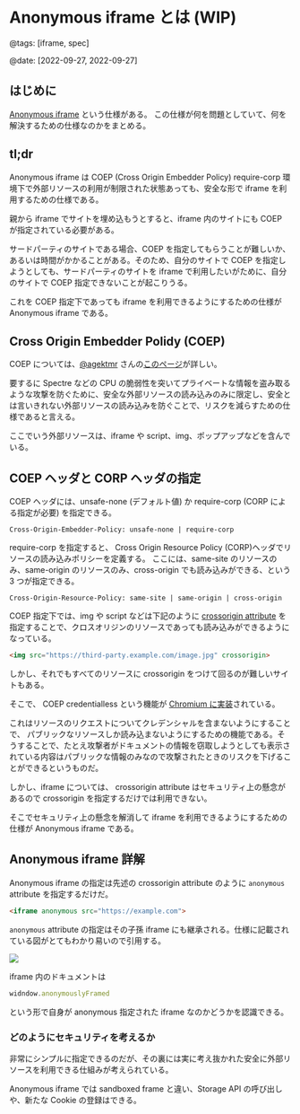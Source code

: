 # Anonymous iframe とは (WIP)

@tags: [iframe, spec]

@date: [2022-09-27, 2022-09-27]

## はじめに

[Anonymous iframe](https://wicg.github.io/anonymous-iframe/) という仕様がある。
この仕様が何を問題としていて、何を解決するための仕様なのかをまとめる。

## tl;dr

Anonymous iframe は COEP (Cross Origin Embedder Policy) require-corp 環境下で外部リソースの利用が制限された状態あっても、安全な形で iframe を利用するための仕様である。

親から iframe でサイトを埋め込もうとすると、iframe 内のサイトにも COEP が指定されている必要がある。

サードパーティのサイトである場合、COEP を指定してもらうことが難しいか、あるいは時間がかかることがある。そのため、自分のサイトで COEP を指定しようとしても、サードパーティのサイトを iframe で利用したいがために、自分のサイトで COEP 指定できないことが起こりうる。

これを COEP 指定下であっても iframe を利用できるようにするための仕様が Anonymous iframe である。

## Cross Origin Embedder Polidy (COEP)

COEP については、[@agektmr](https://web.dev/coop-coep/) さんの[このページ](https://web.dev/coop-coep/)が詳しい。

要するに Spectre などの CPU の脆弱性を突いてプライベートな情報を盗み取るような攻撃を防ぐために、安全な外部リソースの読み込みのみに限定し、安全とは言いきれない外部リソースの読み込みを防ぐことで、リスクを減らすための仕様であると言える。

ここでいう外部リソースは、iframe や script、img、ポップアップなどを含んでいる。

## COEP ヘッダと CORP ヘッダの指定

COEP ヘッダには、unsafe-none (デフォルト値) か require-corp (CORP による指定が必要) を指定できる。

```http
Cross-Origin-Embedder-Policy: unsafe-none | require-corp
```

require-corp を指定すると、 Cross Origin Resource Policy (CORP)ヘッダでリソースの読み込みポリシーを定義する。
ここには、same-site のリソースのみ、same-origin のリソースのみ、cross-origin でも読み込みができる、という 3 つが指定できる。

```http
Cross-Origin-Resource-Policy: same-site | same-origin | cross-origin
```

COEP 指定下では、img や script などは下記のように [crossorigin attribute](https://developer.mozilla.org/en-US/docs/Web/HTML/Attributes/crossorigin) を指定することで、クロスオリジンのリソースであっても読み込みができるようになっている。

```html
<img src="https://third-party.example.com/image.jpg" crossorigin>
```

しかし、それでもすべてのリソースに crossorigin をつけて回るのが難しいサイトもある。

そこで、 COEP credentialless という機能が [Chromium に実装](https://chromestatus.com/feature/4918234241302528)されている。

これはリソースのリクエストについてクレデンシャルを含まないようにすることで、
パブリックなリソースしか読み込まないようにするための機能である。そうすることで、たとえ攻撃者がドキュメントの情報を窃取しようとしても表示されている内容はパブリックな情報のみなので攻撃されたときのリスクを下げることができるというものだ。

しかし、iframe については、 crossorigin attribute はセキュリティ上の懸念があるので crossorigin を指定するだけでは利用できない。

そこでセキュリティ上の懸念を解消して iframe を利用できるようにするための仕様が Anonymous iframe である。

## Anonymous iframe 詳解

Anonymous iframe の指定は先述の crossorigin attribute のように `anonymous` attribute を指定するだけだ。

```html
<iframe anonymous src="https://example.com">
```

`anonymous` attribute の指定はその子孫 iframe にも継承される。仕様に記載されている図がとてもわかり易いので引用する。

![](https://placeholder.jp/150x150)

iframe 内のドキュメントは

```javascript
widndow.anonymouslyFramed
```

という形で自身が anonymous 指定された iframe なのかどうかを認識できる。

### どのようにセキュリティを考えるか

非常にシンプルに指定できるのだが、その裏には実に考え抜かれた安全に外部リソースを利用できる仕組みが考えられている。

Anonymous iframe では sandboxed frame と違い、Storage API の呼び出しや、新たな Cookie の登録はできる。

